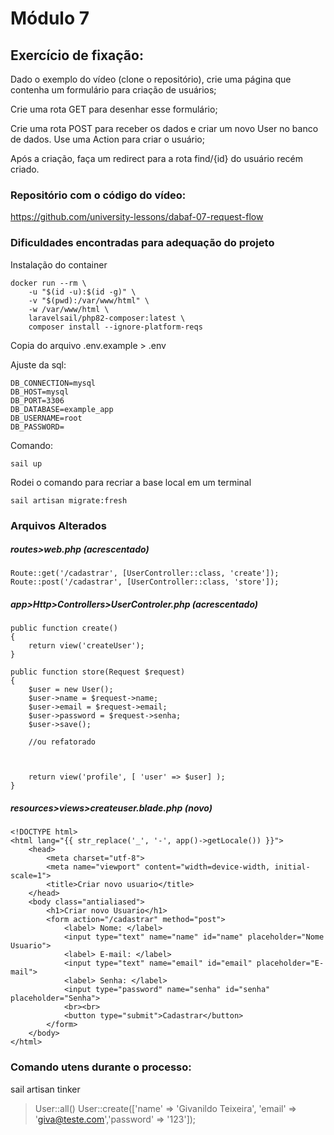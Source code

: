 # Módulo 7

## Exercício de fixação:
Dado o exemplo do vídeo (clone o repositório), crie uma página que contenha um formulário para criação de usuários;

Crie uma rota GET para desenhar esse formulário;

Crie uma rota POST para receber os dados e criar um novo User no banco de dados. Use uma Action para criar o usuário;

Após a criação, faça um redirect para a rota find/{id} do usuário recém criado.

### Repositório com o código do vídeo:
https://github.com/university-lessons/dabaf-07-request-flow

### Dificuldades encontradas para adequação do projeto

Instalação do container

    docker run --rm \
        -u "$(id -u):$(id -g)" \
        -v "$(pwd):/var/www/html" \
        -w /var/www/html \
        laravelsail/php82-composer:latest \
        composer install --ignore-platform-reqs

Copia do arquivo .env.example > .env

Ajuste da sql:

    DB_CONNECTION=mysql
    DB_HOST=mysql
    DB_PORT=3306
    DB_DATABASE=example_app
    DB_USERNAME=root
    DB_PASSWORD=

Comando:

    sail up

Rodei o comando para recriar a base local em um terminal

    sail artisan migrate:fresh


### Arquivos Alterados

##### routes>web.php   (acrescentado)

    Route::get('/cadastrar', [UserController::class, 'create']);
    Route::post('/cadastrar', [UserController::class, 'store']);

##### app>Http>Controllers>UserControler.php (acrescentado)

    public function create()
    {
        return view('createUser');
    }

    public function store(Request $request)
    {
        $user = new User();
        $user->name = $request->name;
        $user->email = $request->email;
        $user->password = $request->senha;
        $user->save();

        //ou refatorado
        


        return view('profile', [ 'user' => $user] );
    }

##### resources>views>createuser.blade.php   (novo)

    <!DOCTYPE html>
    <html lang="{{ str_replace('_', '-', app()->getLocale()) }}">
        <head>
            <meta charset="utf-8">
            <meta name="viewport" content="width=device-width, initial-scale=1">
            <title>Criar novo usuario</title>
        </head>
        <body class="antialiased">
            <h1>Criar novo Usuario</h1>
            <form action="/cadastrar" method="post">
                <label> Nome: </label>
                <input type="text" name="name" id="name" placeholder="Nome Usuario">
                <label> E-mail: </label>
                <input type="text" name="email" id="email" placeholder="E-mail">
                <label> Senha: </label>
                <input type="password" name="senha" id="senha" placeholder="Senha">
                <br><br>
                <button type="submit">Cadastrar</button>
            </form>
        </body>
    </html>


### Comando utens durante o processo:

sail artisan tinker
> User::all()
> User::create(['name' => 'Givanildo Teixeira', 'email' => 'giva@teste.com','password' => '123']);

